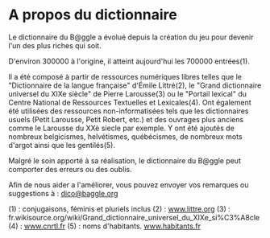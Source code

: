 A propos du dictionnaire
========================

Le dictionnaire du B@ggle a évolué depuis la création du jeu pour devenir 
l'un des plus riches qui soit.

D'environ 300000 à l'origine, il atteint aujourd'hui les 700000 entrées(1).

Il a été composé à partir de ressources numériques libres telles que le 
"Dictionnaire de la langue française" d'Émile Littré(2), le "Grand 
dictionnaire universel du XIXe siècle" de Pierre Larousse(3) ou le "Portail 
lexical" du Centre National de Ressources Textuelles et Lexicales(4).
Ont également été utilisées des ressources non-informatisées tels que les 
dictionnaires usuels (Petit Larousse, Petit Robert, etc.) et des ouvrages 
plus anciens comme le Larousse du XXè siecle par exemple.
Y ont été ajoutés de nombreux belgicismes, helvétismes, québécismes, de 
nombreux mots d'argot ainsi que les gentilés(5).

Malgré le soin apporté à sa réalisation, le dictionnaire du B@ggle peut 
comporter des erreurs ou des oublis.

Afin de nous aider a l'améliorer, vous pouvez envoyer vos remarques ou 
suggestions à : dico@baggle.org

(1) :  conjugaisons, féminis et pluriels inclus
(2) : www.littre.org
(3) : fr.wikisource.org/wiki/Grand_dictionnaire_universel_du_XIXe_si%C3%A8cle
(4) : www.cnrtl.fr
(5) : noms d'habitants. www.habitants.fr

